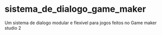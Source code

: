 # sistema_de_dialogo_game_maker
Um sistema de dialogo modular e flexivel para jogos feitos no Game maker studio 2
